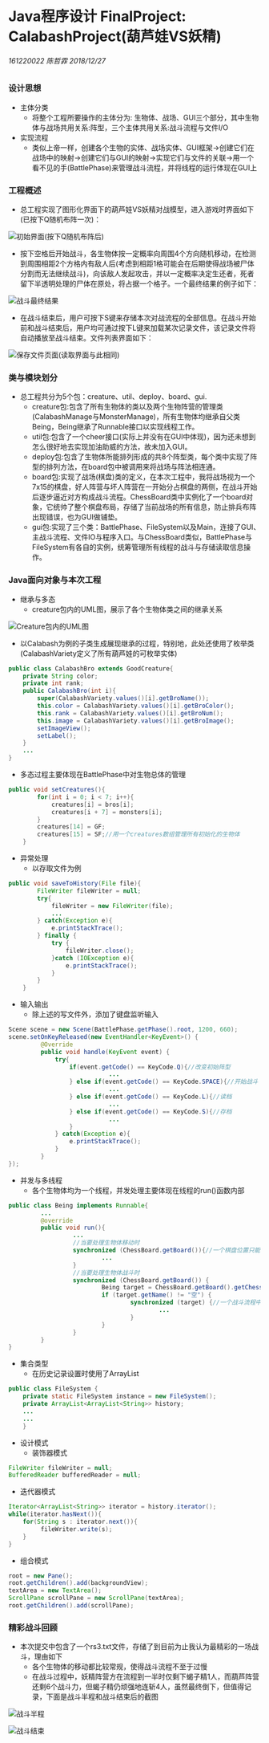# Java程序设计 FinalProject: CalabashProject(葫芦娃VS妖精)
###### 161220022 陈哲霏 2018/12/27
### 设计思想
- 主体分类
  - 将整个工程所要操作的主体分为: 生物体、战场、GUI三个部分，其中生物体与战场共用关系:阵型，三个主体共用关系:战斗流程与文件I/O
- 实现流程
  - 类似上帝一样，创建各个生物的实体、战场实体、GUI框架->创建它们在战场中的映射->创建它们与GUI的映射->实现它们与文件的关联->用一个看不见的手(BattlePhase)来管理战斗流程，并将线程的运行体现在GUI上
  
### 工程概述
- 总工程实现了图形化界面下的葫芦娃VS妖精对战模型，进入游戏时界面如下(已按下Q随机布阵一次)：

![初始界面(按下Q随机布阵后)](https://github.com/NovelistChan/CalabashFinal/blob/master/myhomework/%E9%99%88%E5%93%B2%E9%9C%8F-161220022/CalabashProject/BattlePrepare.png)

- 按下空格后开始战斗，各生物体按一定概率向周围4个方向随机移动，在检测到周围相距2个方格内有敌人后(考虑到相距1格可能会在后期使得战场被尸体分割而无法继续战斗)，向该敌人发起攻击，并以一定概率决定生还者，死者留下半透明处理的尸体在原处，将占据一个格子。一个最终结果的例子如下：

![战斗最终结果](https://github.com/NovelistChan/CalabashFinal/blob/master/myhomework/%E9%99%88%E5%93%B2%E9%9C%8F-161220022/CalabashProject/BattleEnd.png)

- 在战斗结束后，用户可按下S键来存储本次对战流程的全部信息。在战斗开始前和战斗结束后，用户均可通过按下L键来加载某次记录文件，该记录文件将自动播放至战斗结束。文件列表界面如下：

![保存文件页面(读取界面与此相同)](https://github.com/NovelistChan/CalabashFinal/blob/master/myhomework/%E9%99%88%E5%93%B2%E9%9C%8F-161220022/CalabashProject/SaveFile.png)

### 类与模块划分
- 总工程共分为5个包：creature、util、deploy、board、gui.
  - creature包:包含了所有生物体的类以及两个生物阵营的管理类(CalabashManage与MonsterManage)，所有生物体均继承自父类Being，Being继承了Runnable接口以实现线程工作。
  - util包:包含了一个cheer接口(实际上并没有在GUI中体现)，因为还未想到怎么很好地去实现加油助威的方法，故未加入GUI。
  - deploy包:包含了生物体所能排列形成的共8个阵型类，每个类中实现了阵型的排列方法，在board包中被调用来将战场与阵法相连通。
  - board包:实现了战场(棋盘)类的定义，在本次工程中，我将战场视为一个7x15的棋盘，好人阵营与坏人阵营在一开始分占棋盘的两侧，在战斗开始后逐步逼近对方构成战斗流程。ChessBoard类中实例化了一个board对象，它统帅了整个棋盘布局，存储了当前战场的所有信息，防止排兵布阵出现错误，也为GUI做铺垫。
  - gui包:实现了三个类：BattlePhase、FileSystem以及Main，连接了GUI、主战斗流程、文件IO与程序入口。与ChessBoard类似，BattlePhase与FileSystem有各自的实例，统筹管理所有线程的战斗与存储读取信息操作。
  
### Java面向对象与本次工程
- 继承与多态
  - creature包内的UML图，展示了各个生物体类之间的继承关系

![Creature包内的UML图](https://github.com/NovelistChan/CalabashFinal/blob/master/myhomework/%E9%99%88%E5%93%B2%E9%9C%8F-161220022/CalabashProject/CreaturePakage.png)

  - 以Calabash为例的子类生成展现继承的过程，特别地，此处还使用了枚举类(CalabashVariety定义了所有葫芦娃的可枚举实体)
```java
public class CalabashBro extends GoodCreature{
    private String color;
    private int rank;
    public CalabashBro(int i){
        super(CalabashVariety.values()[i].getBroName());
        this.color = CalabashVariety.values()[i].getBroColor();
        this.rank = CalabashVariety.values()[i].getBroNum();
        this.image = CalabashVariety.values()[i].getBroImage();
        setImageView();
        setLabel();
    }
    ...
}
```

  - 多态过程主要体现在BattlePhase中对生物总体的管理
```java
public void setCreatures(){
        for(int i = 0; i < 7; i++){
            creatures[i] = bros[i];
            creatures[i + 7] = monsters[i];
        }
        creatures[14] = GF;
        creatures[15] = SF;//用一个creatures数组管理所有初始化的生物体
    }
```
  
- 异常处理
  - 以存取文件为例
```java
public void saveToHistory(File file){
        FileWriter fileWriter = null;
        try{
            fileWriter = new FileWriter(file);
            ...
        } catch(Exception e){
            e.printStackTrace();
        } finally {
            try {
                fileWriter.close();
            }catch (IOException e){
                e.printStackTrace();
            }
        }
    }
```

- 输入输出
  - 除上述的写文件外，添加了键盘监听输入
```java
Scene scene = new Scene(BattlePhase.getPhase().root, 1200, 660);
scene.setOnKeyReleased(new EventHandler<KeyEvent>() {
         @Override
         public void handle(KeyEvent event) {
             try{
                 if(event.getCode() == KeyCode.Q){//改变初始阵型
                            ...
                 } else if(event.getCode() == KeyCode.SPACE){//开始战斗
                            ...
                 } else if(event.getCode() == KeyCode.L){//读档
                            ...
                 } else if(event.getCode() == KeyCode.S){//存档
                            ...
                 }
             } catch(Exception e){
                 e.printStackTrace();
             }
         }
});
```

- 并发与多线程
  - 各个生物体均为一个线程，并发处理主要体现在线程的run()函数内部
```java
public class Being implements Runnable{
         ...
         @override
         public void run(){
                  ...
                  //当要处理生物体移动时
                  synchronized (ChessBoard.getBoard()){//一个棋盘位置只能由一个生物占领
                          ...
                  }
                  //当要处理生物体战斗时
                  synchronized (ChessBoard.getBoard()) {
                          Being target = ChessBoard.getBoard().getChessBoardView()[i][j].element;
                          if (target.getName() != "空") {
                                  synchronized (target) {//一个战斗流程中的两个角色不允许被另一个战斗流程包含
                                          ...
                                  }
                          }
                  }
         }
}
```

- 集合类型
  - 在历史记录设置时使用了ArrayList
```java
public class FileSystem {
    private static FileSystem instance = new FileSystem();
    private ArrayList<ArrayList<String>> history;
    ...
    ...
    }
```

- 设计模式
  - 装饰器模式
```java
FileWriter fileWriter = null;
BufferedReader bufferedReader = null;
```

  - 迭代器模式
```java
Iterator<ArrayList<String>> iterator = history.iterator();
while(iterator.hasNext()){
    for(String s : iterator.next()){
         fileWriter.write(s);
    }
}   
```

  - 组合模式
```java
root = new Pane();
root.getChildren().add(backgroundView);
textArea = new TextArea();
ScrollPane scrollPane = new ScrollPane(textArea);
root.getChildren().add(scrollPane);
```

### 精彩战斗回顾
- 本次提交中包含了一个rs3.txt文件，存储了到目前为止我认为最精彩的一场战斗，理由如下
  - 各个生物体的移动都比较常规，使得战斗流程不至于过慢
  - 在战斗过程中，妖精阵营方在流程到一半时仅剩下蝎子精1人，而葫芦阵营还剩6个战斗力，但蝎子精仍顽强地连斩4人，虽然最终倒下，但值得记录，下面是战斗半程和战斗结束后的截图

![战斗半程](https://github.com/NovelistChan/CalabashFinal/blob/master/myhomework/%E9%99%88%E5%93%B2%E9%9C%8F-161220022/CalabashProject/InBattleRs.png)

![战斗结束](https://github.com/NovelistChan/CalabashFinal/blob/master/myhomework/%E9%99%88%E5%93%B2%E9%9C%8F-161220022/CalabashProject/EndBattleRs.png)
